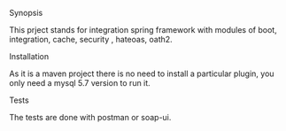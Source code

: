 Synopsis

This prject stands for integration spring framework with modules of boot, integration, cache, security , hateoas, oath2.




Installation

As it is a maven project there is no need to install a particular plugin, you  only need a mysql 5.7 version to run it.





Tests

The tests are done with postman or soap-ui.

 
 
